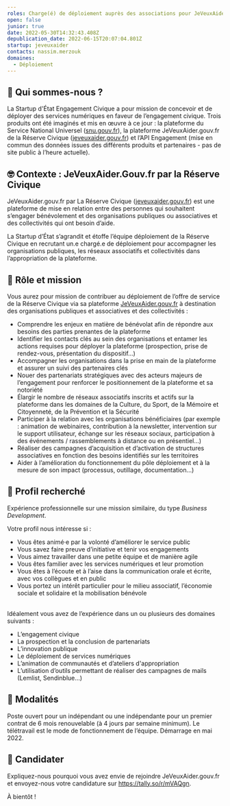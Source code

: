 ```yaml
---
roles: Charge(é) de déploiement auprès des associations pour JeVeuxAider.Gouv.fr !
open: false
junior: true
date: 2022-05-30T14:32:43.408Z
depublication_date: 2022-06-15T20:07:04.801Z
startup: jeveuxaider
contacts: nassim.merzouk
domaines:
  - Déploiement
---
```

## 👋 Qui sommes-nous ?

La Startup d'État Engagement Civique a pour mission de concevoir et de déployer des services numériques en faveur de l’engagement civique. Trois produits ont été imaginés et mis en œuvre à ce jour : la plateforme du Service National Universel ([snu.gouv.fr](https://www.snu.gouv.fr/)), la plateforme JeVeuxAider.gouv.fr de la Réserve Civique ([jeveuxaider.gouv.fr](https://jeveuxaider.gouv.fr/)) et l’API Engagement (mise en commun des données issues des différents produits et partenaires - pas de site public à l’heure actuelle).

## 🤓 Contexte : JeVeuxAider.Gouv.fr par la Réserve Civique

JeVeuxAider.gouv.fr par La Réserve Civique ([jeveuxaider.gouv.fr](https://jeveuxaider.gouv.fr/)) est une plateforme de mise en relation entre des personnes qui souhaitent s’engager bénévolement et des organisations publiques ou associatives et des collectivités qui ont besoin d’aide.

La Startup d’État s’agrandit et étoffe l’équipe déploiement de la Réserve Civique en recrutant un.e chargé.e de déploiement pour accompagner les organisations publiques, les réseaux associatifs et collectivités dans l’appropriation de la plateforme.

## 🎯 Rôle et mission

Vous aurez pour mission de contribuer au déploiement de l’offre de service de la Réserve Civique via sa plateforme [JeVeuxAider.gouv.fr](https://jeveuxaider.gouv.fr/) à destination des organisations publiques et associatives et des collectivités :

* Comprendre les enjeux en matière de bénévolat afin de répondre aux besoins des parties prenantes de la plateforme 
* Identifier les contacts clés au sein des organisations et entamer les actions requises pour déployer la plateforme (prospection, prise de rendez-vous, présentation du dispositif...)
* Accompagner les organisations dans la prise en main de la plateforme et assurer un suivi des partenaires clés
* Nouer des partenariats stratégiques avec des acteurs majeurs de l’engagement pour renforcer le positionnement de la plateforme et sa notoriété 
* Élargir le nombre de réseaux associatifs inscrits et actifs sur la plateforme dans les domaines de la Culture, du Sport, de la Mémoire et Citoyenneté, de la Prévention et la Sécurité
* Participer à la relation avec les organisations bénéficiaires (par exemple : animation de webinaires, contribution à la newsletter, intervention sur le support utilisateur, échange sur les réseaux sociaux, participation à des événements / rassemblements à distance ou en présentiel…)
* Réaliser des campagnes d’acquisition et d’activation de structures associatives en fonction des besoins identifiés sur les territoires
* Aider à l’amélioration du fonctionnement du pôle déploiement et à la mesure de son impact (processus, outillage, documentation…)

## 🔎 Profil recherché

Expérience professionnelle sur une mission similaire, du type *Business Development*.

Votre profil nous intéresse si :

* Vous êtes animé·e par la volonté d’améliorer le service public
* Vous savez faire preuve d’initiative et tenir vos engagements
* Vous aimez travailler dans une petite équipe et de manière agile
* Vous êtes familier avec les services numériques et leur promotion 
* Vous êtes à l’écoute et à l’aise dans la communication orale et écrite, avec vos collègues et en public
* Vous portez un intérêt particulier pour le milieu associatif, l’économie sociale et solidaire et la mobilisation bénévole

\
Idéalement vous avez de l’expérience dans un ou plusieurs des domaines suivants :

* L’engagement civique
* La prospection et la conclusion de partenariats 
* L’innovation publique
* Le déploiement de services numériques
* L’animation de communautés et d’ateliers d'appropriation 
* L’utilisation d’outils permettant de réaliser des campagnes de mails (Lemlist, Sendinblue…)

## 📝 Modalités

Poste ouvert pour un indépendant ou une indépendante pour un premier contrat de 6 mois renouvelable (à 4 jours par semaine minimum). Le télétravail est le mode de fonctionnement de l’équipe. Démarrage en mai 2022.

## 🚀 Candidater

Expliquez-nous pourquoi vous avez envie de rejoindre JeVeuxAider.gouv.fr et envoyez-nous votre candidature sur <https://tally.so/r/mVAQgn>.

À bientôt !